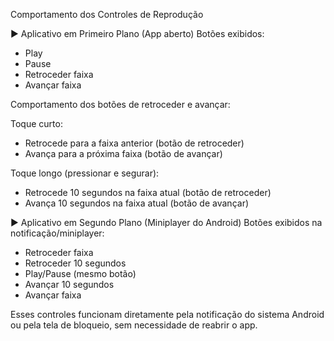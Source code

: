 Comportamento dos Controles de Reprodução

▶️ Aplicativo em Primeiro Plano (App aberto)
Botões exibidos:

- Play
- Pause
- Retroceder faixa
- Avançar faixa

Comportamento dos botões de retroceder e avançar:

Toque curto:
- Retrocede para a faixa anterior (botão de retroceder)
- Avança para a próxima faixa (botão de avançar)

Toque longo (pressionar e segurar):
- Retrocede 10 segundos na faixa atual (botão de retroceder)
- Avança 10 segundos na faixa atual (botão de avançar)

▶️ Aplicativo em Segundo Plano (Miniplayer do Android)
Botões exibidos na notificação/miniplayer:

- Retroceder faixa
- Retroceder 10 segundos
- Play/Pause (mesmo botão)
- Avançar 10 segundos
- Avançar faixa

Esses controles funcionam diretamente pela notificação do sistema Android ou pela tela de bloqueio, sem necessidade de reabrir o app.